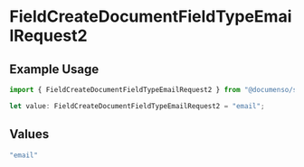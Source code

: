 # FieldCreateDocumentFieldTypeEmailRequest2

## Example Usage

```typescript
import { FieldCreateDocumentFieldTypeEmailRequest2 } from "@documenso/sdk-typescript/models/operations";

let value: FieldCreateDocumentFieldTypeEmailRequest2 = "email";
```

## Values

```typescript
"email"
```